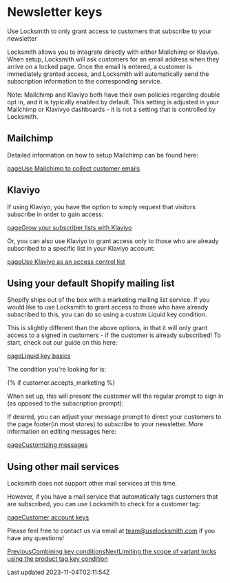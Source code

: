# Newsletter keys

Use Locksmith to only grant access to customers that subscribe to your newsletter

Locksmith allows you to integrate directly with either Mailchimp or Klaviyo. When setup, Locksmith will ask customers for an email address when they arrive on a locked page. Once the email is entered, a customer is immediately granted access, and Locksmith will automatically send the subscription information to the corresponding service.

Note: Mailchimp and Klaviyo both have their own policies regarding double opt in, and it is typically enabled by default. This setting is adjusted in your Mailchimp or Klavivyo dashboards - it is not a setting that is controlled by Locksmith.

## Mailchimp

Detailed information on how to setup Mailchimp can be found here:

[pageUse Mailchimp to collect customer emails](/tutorials/more/mailchimp)
## Klaviyo

If using Klaviyo, you have the option to simply request that visitors subscribe in order to gain access:

[pageGrow your subscriber lists with Klaviyo](/tutorials/more/klaviyo)

Or, you can also use Klaviyo to grant access only to those who are already subscribed to a specific list in your Klaviyo account:

[pageUse Klaviyo as an access control list](/tutorials/more/use-klaviyo-as-an-access-control-list)
## Using your default Shopify mailing list

Shopify ships out of the box with a marketing mailing list service. If you would like to use Locksmith to grant access to those who have already subscribed to this, you can do so using a custom Liquid key condition.

This is slightly different than the above options, in that it will only grant access to a signed in customers - if the customer is already subscribed! To start, check out our guide on this here:

[pageLiquid key basics](/keys/more/liquid-key-basics)

The condition you're looking for is:

{% if customer.accepts\_marketing %}

When set up, this will present the customer will the regular prompt to sign in (as opposed to the subscription prompt):

If desired, you can adjust your message prompt to direct your customers to the page footer(in most stores) to subscribe to your newsletter. More information on editing messages here:

[pageCustomizing messages](/tutorials/more/customizing-messages)
## Using other mail services

Locksmith does not support other mail services at this time.

However, if you have a mail service that automatically tags customers that are subscribed, you can use Locksmith to check for a customer tag:

[pageCustomer account keys](/keys/customer-account-keys)

Please feel free to contact us via email at team@uselocksmith.com if you have any questions!

[PreviousCombining key conditions](/keys/more/combining-key-conditions)[NextLimiting the scope of variant locks using the product tag key condition](/keys/more/limiting-the-scope-of-variant-locks-using-the-product-tag-key-condition)

Last updated 2023-11-04T02:11:54Z